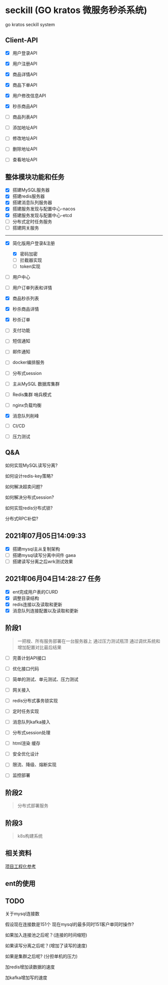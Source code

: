 # seckill (GO kratos 微服务秒杀系统)

go kratos seckill system


## Client-API

- [x] 用户登录API
- [x] 用户注册API
- [x] 商品详情API
- [x] 商品下单API
- [x] 用户修改信息API
- [x] 秒杀商品API
- [ ] 商品列表API
- [ ] 添加地址API
- [ ] 修改地址API
- [ ] 删除地址API
- [ ] 查看地址API


## 整体模块功能和任务

- [x] 搭建MySQL服务器
- [x] 搭建redis服务器
- [x] 搭建消息队列服务器
- [x] 搭建服务发现与配置中心-nacos
- [x] 搭建服务发现与配置中心-etcd
- [ ] 分布式定时任务服务
- [ ] 搭建网关服务

-----

- [x] 简化版用户登录&注册
  - [x] 密码加密
  - [ ] 拦截器实现
  - [ ] token实现
- [ ] 用户中心
- [ ] 用户订单列表和详情
- [x] 商品秒杀列表
- [x] 秒杀商品详情
- [x] 秒杀订单
- [ ] 支付功能
- [ ] 短信通知
- [ ] 邮件通知

- [ ] docker编排服务
- [ ] 分布式session
- [ ] 主从MySQL 数据库集群
- [ ] Redis集群 哨兵模式
- [ ] nginx负载均衡
- [x] 消息队列削峰
- [ ] CI/CD
- [ ] 压力测试

## Q&A

如何实现MySQL读写分离?

如何设计redis-key策略?

如何解决超卖问题?

如何解决分布式session?

如何实现redis分布式锁? 

分布式RPC补偿?


## 2021年07月05日14:09:33

- [x] 搭建mysql主从复制架构
- [ ] 搭建mysql读写分离中间件 gaea
- [ ] 搭建读写分离之后wrk测试效果

## 2021年06月04日14:28:27 任务

- [x] ent完成用户表的CURD
- [x] 调整目录结构
- [x] redis连接以及读取和更新
- [x] 消息队列连接配置以及读取和更新

## 阶段1

> 一把梭、所有服务部署在一台服务器上 通过压力测试瓶顶 通过调优系统和增加配置对比最后结果

- [ ] 完善计划API接口
- [ ] 优化接口代码
- [ ] 简单的测试、单元测试、压力测试


- [ ] 网关接入
- [ ] redis分布式事务锁实现
- [ ] 定时任务实现
- [ ] 消息队列kafka接入


- [ ] 分布式session处理
- [ ] html渲染 缓存


- [ ] 安全优化设计
- [ ] 限流、降级、熔断实现
- [ ] 监控部署

## 阶段2

> 分布式部署服务


## 阶段3

> k8s构建系统


## 相关资料

[项目工程化参考](https://github.com/go-kratos/beer-shop)


## ent的使用

## TODO

关于mysql连接数

假设现在连接数是151个 现在mysql的最多同时151客户单同时操作?

如果加入连接池之后呢？(连接的时间缩短)

如果读写分离之后呢？(增加了读写的速度)

如果是集群之后呢? (分担单机的压力)

加redis增加读数据的速度

加kafka增加写的速度
